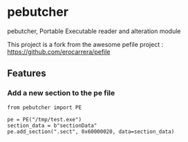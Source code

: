 # pebutcher

pebutcher, Portable Executable reader and alteration module

This project is a fork from the awesome pefile project : https://github.com/erocarrera/pefile

## Features

### Add a new section to the pe file

```
from pebutcher import PE

pe = PE("/tmp/test.exe")
section_data = b"sectionData"
pe.add_section(".sect", 0x60000020, data=section_data)

```

